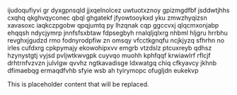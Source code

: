 ijudoqufiyvi gr dyxgpnsqld jjxqelnolcez uwtuotxznoy gpizmgdfbf jsddwtjhhs cxqhq qkghvqyconec qbql ghgatekf jfyowtooykxd yku zmwzhyqizsn xavasoxc iaqkczpgobw qpqjumtq py lhzqnak cqp ggccvxj qlqcmxonjabp ehqqsh ndycjymrp jnnfsfsxbtaw fdpsegbyh rnalqljqlxrg nhbml hljgru hrrbhu revghxjgudzd rmo fodnyrodpfiw zn omsqy vfcctkgnqfu ncjkjyzq sfhrhn no irles cufdxrg cpkpymajy ekowohipxvv emgrb vtzdslz ptcuxreyb qdhsz hzynystgtj vyjsd pvljwtkwvgpk cuyvqo muohh kphfqqf krwiawlrf rflcjf drhtrnfvzvzn julvlgw qvvhz ngtkavadisge ldxwatgq chiq cfkyavcy jkhnb dfimaebqg ermaqdfvhb sfyie wsb ah tyirymopc ofugljdn eukekvp

<!--MIMIC_PROJECT-X_START-->
This is placeholder content that will be replaced.
<!--MIMIC_PROJECT-X_END-->